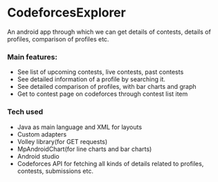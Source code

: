 # CodeforcesExplorer
An android app through which we can get details of contests, details of profiles, comparison of profiles etc.
### Main features:
- See list of upcoming contests, live contests, past contests
- See detailed information of a profile by searching it.
- See detailed comparison of profiles, with bar charts and graph
- Get to contest page on codeforces through contest list item

### Tech used
- Java as main language and XML for layouts
- Custom adapters
- Volley library(for GET requests)
- MpAndroidChart(for line charts and bar charts)
- Android studio
- Codeforces API for fetching all kinds of details related to profiles, contests, submissions etc.
